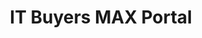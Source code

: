 ---
highlight: "false" 
title: "IT Buyers MAX Portal "
description: "All IT Buyers Community of Practice materials will be posted on the ITB CoP MAX page. This MAX page link will be shared via the CoP meetings and email correspondences.Includes: Trainings/ Webinars, ITB Resources, ITB Tools, ITB Knowledge Sharing, Cohorts, SME POCs"
url-link: "https://community.max.gov/pages/viewpage.action?spaceKey=Egov&title=IT+Buyers+Community+of+Practice"
type: "HTML"
gov-only: "true"
is-external: "false"
publication-date: "August 01, 2023"
reading-time: "5"
resource-type: "Guidance"
filter: "itvmo-general"
audience: "contracts-acquisitions"
branded-offerings: "it-buyers-training-support "
---